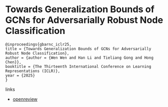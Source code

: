 # Towards Generalization Bounds of GCNs for Adversarially Robust Node Classification

```
@inproceedings{gbarnc_iclr25,
title = {Towards Generalization Bounds of GCNs for Adversarially Robust Node Classification},
author = {author = {Wen Wen and Han Li and Tieliang Gong and Hong Chen}},
booktitle = {The Thirteenth International Conference on Learning Representations (ICLR)},
year = {2025}
}
```

links
- [openreview](https://openreview.net/forum?id=cp3aW7C5tD)
